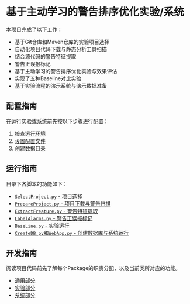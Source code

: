 # 基于主动学习的警告排序优化实验/系统

本项目完成了以下工作：

- 基于Git仓库和Maven仓库的实验项目选择
- 自动化项目代码下载与静态分析工具扫描
- 结合源代码的警告特征提取
- 警告正误报标记
- 基于主动学习的警告排序优化实验与效果评估
- 实现了五种Baseline对比实验
- 基于实验流程的演示系统与演示数据准备

## 配置指南

在运行实验或系统前先按以下步骤进行配置：

1. [检查运行环境](config/运行环境.md)
2. [设置配置文件](config/配置文件.md)
3. [创建数据目录](config/数据目录.md)

## 运行指南

目录下各脚本的功能如下：

- [`SelectProject.py` - 项目选择](run/项目选择.md)
- [`PrepareProject.py` - 项目下载与警告扫描](run/下载扫描.md)
- [`ExtractFreature.py` - 警告特征提取](run/特征提取.md)
- [`LabelAlarms.py` - 警告正误报标记](run/警告标记.md)
- [`BaseLine.py` - 实验运行](run/实验运行.md)
- [`CreateDB.py`和`WebApp.py` - 创建数据库与系统运行](run/项目运行.md)

## 开发指南

阅读项目代码前先了解每个Package的职责分配，以及当前类所对应的功能。

- [通用部分](dev/通用部分.md)
- [实验部分](dev/实验部分.md)
- [系统部分](dev/系统部分.md)
